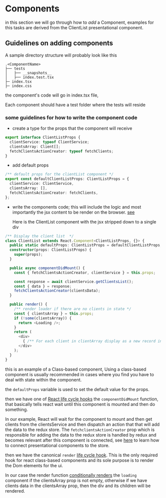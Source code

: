 # Components

in this section we will go through how to *add* a Component, examples for this tasks are derived from the ClientList presentational component.

## Guidelines on adding components

A sample directory structure will probably look like this

```
.<ComponentName>
├── tests
│   ├── __snapshots__
│   ├── index.test.tsx
├─ index.tsx
├─ index.css
```

the component's code will go in index.tsx file,

Each component should have a test folder where the tests will reside

### some guidelines for how to write the component code

- create a type for the props that the component will receive

```typescript
export interface ClientListProps {
  clientService: typeof ClientService;
  clientsArray: Client[];
  fetchClientsActionCreator: typeof fetchClients;
}
```

- add default props

```typescript
/** default props for the clientList component */
export const defaultClientListProps: ClientListProps = {
  clientService: ClientService,
  clientsArray: [],
  fetchClientsActionCreator: fetchClients,
};
```

- write the components code; this will include the logic and most importantly the jsx content to be render on the browser.
  [see](https://dev.to/iam_timsmith/react-how-to-create-a-component-2ho9)

  Here is the ClientList component with the jsx stripped down to a single div

```typescript
/** Display the client list  */
class ClientList extends React.Component<ClientListProps, {}> {
  public static defaultProps: ClientListProps = defaultClientListProps;
  constructor(props: ClientListProps) {
    super(props);
  }

  public async componentDidMount() {
    const { fetchClientsActionCreator, clientService } = this.props;

    const response = await clientService.getClientsList();
    const { data } = response;
    fetchClientsActionCreator(clientsData);
  }

  public render() {
    /** render loader if there are no clients in state */
    const { clientsArray } = this.props;
    if (!some(clientsArray)) {
      return <Loading />;
    }
    return (
      <div>
        { /** For each client in clientArray display as a new record in a table */}
      </div>
    );
  }
}
```

this is an example of a Class-based component, Using a class-based component is usually recommended in cases where you find you have to deal with state within the component.

the ```defaultProps``` variable is used to set the default value for the props.

then we have one of [React life cycle hooks](https://programmingwithmosh.com/javascript/react-lifecycle-methods/) the ```componentDidMount``` function, that basically tells react wait until this component is mounted and then do something.

In our example, React will wait for the component to mount and then get clients from the clientsService and then dispatch an action that that will add the data to the redux store. The ```fetchclientsActionCreator``` prop which is responsible for adding the data to the redux store is handled by redux and becomes relevant after this component is connected, see [here](containers.md) to learn how to connect presentational components to the store.

then we have the canonical ```render``` [life cycle hook](https://programmingwithmosh.com/javascript/react-lifecycle-methods/). This is the only required hook
for react class-based components and its sole purpose is to render the Dom elements for the ui.

In our case the render function [conditionally renders](https://reactjs.org/docs/conditional-rendering.html) the ```loading``` component if the clientsArray prop is not empty, otherwise if we have clients data in the clientsArray prop, then the div and its children will be rendered.
